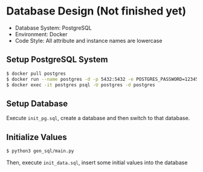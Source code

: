 # Database Design (Not finished yet)

*   Database System: PostgreSQL
*   Environment: Docker
*   Code Style: All attribute and instance names are lowercase

## Setup PostgreSQL System

```bash
$ docker pull postgres
$ docker run --name postgres -d -p 5432:5432 -e POSTGRES_PASSWORD=123456 postgres
$ docker exec -it postgres psql -U postgres -d postgres
```

## Setup Database

Execute `init_pg.sql`, create a database and then switch to that database.

## Initialize Values

```bash
$ python3 gen_sql/main.py
```

Then, execute `init_data.sql`, insert some initial values into the database
